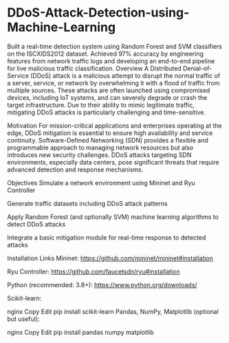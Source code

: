 # DDoS-Attack-Detection-using-Machine-Learning
Built a real-time detection system using Random Forest and SVM classifiers on the ISCXIDS2012 dataset. Achieved 97% accuracy by engineering features from network traffic logs and developing an end-to-end pipeline for live malicious traffic classification.
Overview
A Distributed Denial-of-Service (DDoS) attack is a malicious attempt to disrupt the normal traffic of a server, service, or network by overwhelming it with a flood of traffic from multiple sources. These attacks are often launched using compromised devices, including IoT systems, and can severely degrade or crash the target infrastructure. Due to their ability to mimic legitimate traffic, mitigating DDoS attacks is particularly challenging and time-sensitive.

Motivation
For mission-critical applications and enterprises operating at the edge, DDoS mitigation is essential to ensure high availability and service continuity. Software-Defined Networking (SDN) provides a flexible and programmable approach to managing network resources but also introduces new security challenges. DDoS attacks targeting SDN environments, especially data centers, pose significant threats that require advanced detection and response mechanisms.

Objectives
Simulate a network environment using Mininet and Ryu Controller

Generate traffic datasets including DDoS attack patterns

Apply Random Forest (and optionally SVM) machine learning algorithms to detect DDoS attacks

Integrate a basic mitigation module for real-time response to detected attacks

 Installation Links
Mininet:
https://github.com/mininet/mininet#installation

Ryu Controller:
https://github.com/faucetsdn/ryu#installation

Python (recommended: 3.8+):
https://www.python.org/downloads/

Scikit-learn:

nginx
Copy
Edit
pip install scikit-learn
Pandas, NumPy, Matplotlib (optional but useful):

nginx
Copy
Edit
pip install pandas numpy matplotlib
